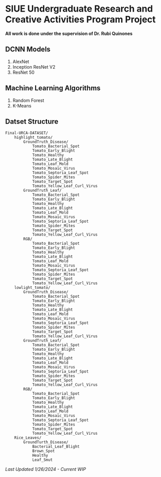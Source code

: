 # SIUE Undergraduate Research and Creative Activities Program Project
**All work is done under the supervision of Dr. Rubi Quinones**
## DCNN Models
1. AlexNet
2. Inception ResNet V2
3. ResNet 50
## Machine Learning Algorithms
1. Random Forest
2. K-Means

## Datset Structure
```
Final-URCA-DATASET/
	highlight_tomato/
		GroundTruth_Disease/
			Tomato_Bacterial_Spot
			Tomato_Early_Blight
			Tomato_Healthy
			Tomato_Late_Blight
			Tomato_Leaf_Mold
			Tomato_Mosaic_Virus
			Tomato_Septoria_Leaf_Spot
			Tomato_Spider_Mites
			Tomato_Target_Spot
			Tomato_Yellow_Leaf_Curl_Virus
		GroundTruth_Leaf/
			Tomato_Bacterial_Spot
			Tomato_Early_Blight
			Tomato_Healthy
			Tomato_Late_Blight
			Tomato_Leaf_Mold
			Tomato_Mosaic_Virus
			Tomato_Septoria_Leaf_Spot
			Tomato_Spider_Mites
			Tomato_Target_Spot
			Tomato_Yellow_Leaf_Curl_Virus
		RGB/
			Tomato_Bacterial_Spot
			Tomato_Early_Blight
			Tomato_Healthy
			Tomato_Late_Blight
			Tomato_Leaf_Mold
			Tomato_Mosaic_Virus
			Tomato_Septoria_Leaf_Spot
			Tomato_Spider_Mites
			Tomato_Target_Spot
			Tomato_Yellow_Leaf_Curl_Virus
	lowlight_tomato/
		GroundTruth_Disease/
			Tomato_Bacterial_Spot
			Tomato_Early_Blight
			Tomato_Healthy
			Tomato_Late_Blight
			Tomato_Leaf_Mold
			Tomato_Mosaic_Virus
			Tomato_Septoria_Leaf_Spot
			Tomato_Spider_Mites
			Tomato_Target_Spot
			Tomato_Yellow_Leaf_Curl_Virus
		GroundTruth_Leaf/
			Tomato_Bacterial_Spot
			Tomato_Early_Blight
			Tomato_Healthy
			Tomato_Late_Blight
			Tomato_Leaf_Mold
			Tomato_Mosaic_Virus
			Tomato_Septoria_Leaf_Spot
			Tomato_Spider_Mites
			Tomato_Target_Spot
			Tomato_Yellow_Leaf_Curl_Virus
		RGB/
			Tomato_Bacterial_Spot
			Tomato_Early_Blight
			Tomato_Healthy
			Tomato_Late_Blight
			Tomato_Leaf_Mold
			Tomato_Mosaic_Virus
			Tomato_Septoria_Leaf_Spot
			Tomato_Spider_Mites
			Tomato_Target_Spot
			Tomato_Yellow_Leaf_Curl_Virus
	Rice_Leaves/
		GroundTurth_Disease/
			Bacterial_Leaf_Blight
			Brown_Spot
			Healthy
			Leaf_Smut
```

*Last Updated 1/26/2024 - Current WIP*
